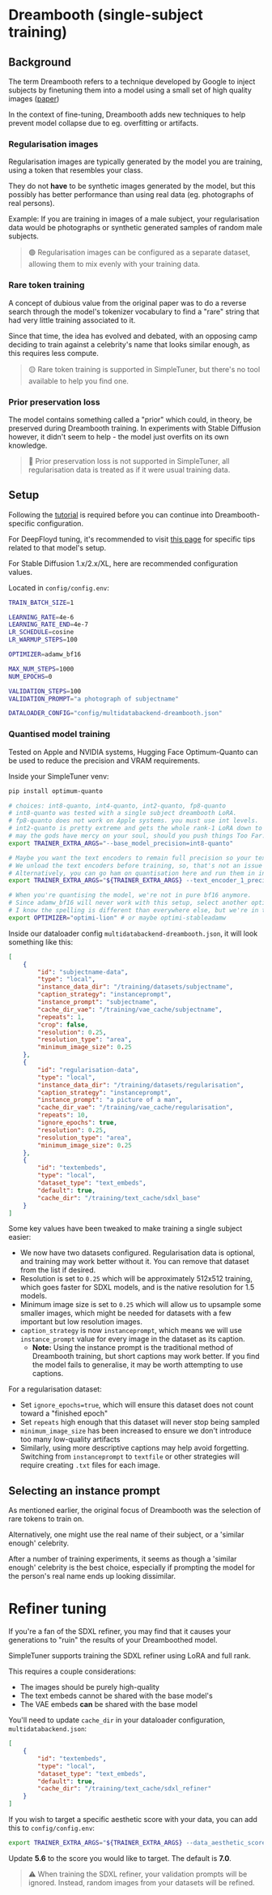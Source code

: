 # Dreambooth (single-subject training)

## Background

The term Dreambooth refers to a technique developed by Google to inject subjects by finetuning them into a model using a small set of high quality images ([paper](https://dreambooth.github.io))

In the context of fine-tuning, Dreambooth adds new techniques to help prevent model collapse due to eg. overfitting or artifacts.

### Regularisation images

Regularisation images are typically generated by the model you are training, using a token that resembles your class.

They do not **have** to be synthetic images generated by the model, but this possibly has better performance than using real data (eg. photographs of real persons).

Example: If you are training in images of a male subject, your regularisation data would be photographs or synthetic generated samples of random male subjects.

> 🟢 Regularisation images can be configured as a separate dataset, allowing them to mix evenly with your training data.

### Rare token training

A concept of dubious value from the original paper was to do a reverse search through the model's tokenizer vocabulary to find a "rare" string that had very little training associated to it.

Since that time, the idea has evolved and debated, with an opposing camp deciding to train against a celebrity's name that looks similar enough, as this requires less compute.

> 🟡 Rare token training is supported in SimpleTuner, but there's no tool available to help you find one.

### Prior preservation loss

The model contains something called a "prior" which could, in theory, be preserved during Dreambooth training. In experiments with Stable Diffusion however, it didn't seem to help - the model just overfits on its own knowledge.

> 🔴 Prior preservation loss is not supported in SimpleTuner, all regularisation data is treated as if it were usual training data.

## Setup

Following the [tutorial](/TUTORIAL.md) is required before you can continue into Dreambooth-specific configuration.

For DeepFloyd tuning, it's recommended to visit [this page](/documentation/DEEPFLOYD.md) for specific tips related to that model's setup.

For Stable Diffusion 1.x/2.x/XL, here are recommended configuration values.

Located in `config/config.env`:
```bash
TRAIN_BATCH_SIZE=1

LEARNING_RATE=4e-6
LEARNING_RATE_END=4e-7
LR_SCHEDULE=cosine
LR_WARMUP_STEPS=100

OPTIMIZER=adamw_bf16

MAX_NUM_STEPS=1000
NUM_EPOCHS=0

VALIDATION_STEPS=100
VALIDATION_PROMPT="a photograph of subjectname"

DATALOADER_CONFIG="config/multidatabackend-dreambooth.json"
```

### Quantised model training

Tested on Apple and NVIDIA systems, Hugging Face Optimum-Quanto can be used to reduce the precision and VRAM requirements.

Inside your SimpleTuner venv:

```bash
pip install optimum-quanto
```

```bash
# choices: int8-quanto, int4-quanto, int2-quanto, fp8-quanto
# int8-quanto was tested with a single subject dreambooth LoRA.
# fp8-quanto does not work on Apple systems. you must use int levels.
# int2-quanto is pretty extreme and gets the whole rank-1 LoRA down to about 13.9GB VRAM.
# may the gods have mercy on your soul, should you push things Too Far.
export TRAINER_EXTRA_ARGS="--base_model_precision=int8-quanto"

# Maybe you want the text encoders to remain full precision so your text embeds are cake.
# We unload the text encoders before training, so, that's not an issue during training time - only during pre-caching.
# Alternatively, you can go ham on quantisation here and run them in int4 or int8 mode, because no one can stop you.
export TRAINER_EXTRA_ARGS="${TRAINER_EXTRA_ARGS} --text_encoder_1_precision=no_change --text_encoder_2_precision=no_change"

# When you're quantising the model, we're not in pure bf16 anymore.
# Since adamw_bf16 will never work with this setup, select another optimiser.
# I know the spelling is different than everywhere else, but we're in too deep to fix it now.
export OPTIMIZER="optimi-lion" # or maybe optimi-stableadamw
```

Inside our dataloader config `multidatabackend-dreambooth.json`, it will look something like this:

```json
[
    {
        "id": "subjectname-data",
        "type": "local",
        "instance_data_dir": "/training/datasets/subjectname",
        "caption_strategy": "instanceprompt",
        "instance_prompt": "subjectname",
        "cache_dir_vae": "/training/vae_cache/subjectname",
        "repeats": 1,
        "crop": false,
        "resolution": 0.25,
        "resolution_type": "area",
        "minimum_image_size": 0.25
    },
    {
        "id": "regularisation-data",
        "type": "local",
        "instance_data_dir": "/training/datasets/regularisation",
        "caption_strategy": "instanceprompt",
        "instance_prompt": "a picture of a man",
        "cache_dir_vae": "/training/vae_cache/regularisation",
        "repeats": 10,
        "ignore_epochs": true,
        "resolution": 0.25,
        "resolution_type": "area",
        "minimum_image_size": 0.25
    },
    {
        "id": "textembeds",
        "type": "local",
        "dataset_type": "text_embeds",
        "default": true,
        "cache_dir": "/training/text_cache/sdxl_base"
    }
]
```

Some key values have been tweaked to make training a single subject easier:

- We now have two datasets configured. Regularisation data is optional, and training may work better without it. You can remove that dataset from the list if desired.
- Resolution is set to `0.25` which will be approximately 512x512 training, which goes faster for SDXL models, and is the native resolution for 1.5 models.
- Minimum image size is set to `0.25` which will allow us to upsample some smaller images, which might be needed for datasets with a few important but low resolution images.
- `caption_strategy` is now `instanceprompt`, which means we will use `instance_prompt` value for every image in the dataset as its caption.
  - **Note:** Using the instance prompt is the traditional method of Dreambooth training, but short captions may work better. If you find the model fails to generalise, it may be worth attempting to use captions.

For a regularisation dataset:

- Set `ignore_epochs=true`, which will ensure this dataset does not count toward a "finished epoch"
- Set `repeats` high enough that this dataset will never stop being sampled
- `minimum_image_size` has been increased to ensure we don't introduce too many low-quality artifacts
- Similarly, using more descriptive captions may help avoid forgetting. Switching from `instanceprompt` to `textfile` or other strategies will require creating `.txt` files for each image.

## Selecting an instance prompt

As mentioned earlier, the original focus of Dreambooth was the selection of rare tokens to train on.

Alternatively, one might use the real name of their subject, or a 'similar enough' celebrity.

After a number of training experiments, it seems as though a 'similar enough' celebrity is the best choice, especially if prompting the model for the person's real name ends up looking dissimilar.

# Refiner tuning

If you're a fan of the SDXL refiner, you may find that it causes your generations to "ruin" the results of your Dreamboothed model.

SimpleTuner supports training the SDXL refiner using LoRA and full rank.

This requires a couple considerations:
- The images should be purely high-quality
- The text embeds cannot be shared with the base model's
- The VAE embeds **can** be shared with the base model

You'll need to update `cache_dir` in your dataloader configuration, `multidatabackend.json`:

```json
[
    {
        "id": "textembeds",
        "type": "local",
        "dataset_type": "text_embeds",
        "default": true,
        "cache_dir": "/training/text_cache/sdxl_refiner"
    }
]
```

If you wish to target a specific aesthetic score with your data, you can add this to `config/config.env`:

```bash
export TRAINER_EXTRA_ARGS="${TRAINER_EXTRA_ARGS} --data_aesthetic_score=5.6"
```

Update **5.6** to the score you would like to target. The default is **7.0**.

> ⚠️ When training the SDXL refiner, your validation prompts will be ignored. Instead, random images from your datasets will be refined.